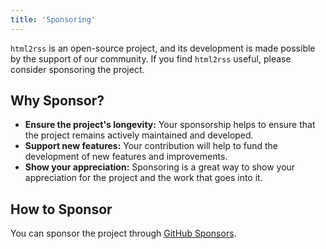```yaml
---
title: 'Sponsoring'
---
```



`html2rss` is an open-source project, and its development is made possible by the support of our community. If you find `html2rss` useful, please consider sponsoring the project.

## Why Sponsor?

- **Ensure the project's longevity:** Your sponsorship helps to ensure that the project remains actively maintained and developed.
- **Support new features:** Your contribution will help to fund the development of new features and improvements.
- **Show your appreciation:** Sponsoring is a great way to show your appreciation for the project and the work that goes into it.

## How to Sponsor

You can sponsor the project through [GitHub Sponsors](https://github.com/sponsors/gildesmarais).

